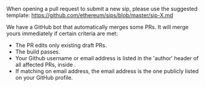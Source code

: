 When opening a pull request to submit a new sip, please use the suggested template: https://github.com/ethereum/sips/blob/master/sip-X.md

We have a GitHub bot that automatically merges some PRs. It will merge yours immediately if certain criteria are met:

 - The PR edits only existing draft PRs.
 - The build passes.
 - Your Github username or email address is listed in the 'author' header of all affected PRs, inside <triangular brackets>.
 - If matching on email address, the email address is the one publicly listed on your GitHub profile.

